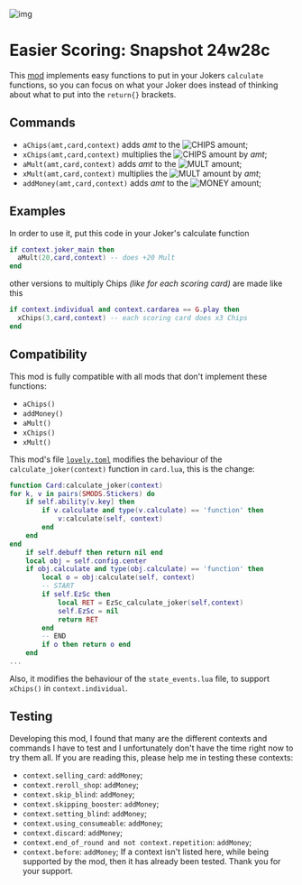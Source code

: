 ![img](https://raw.githubusercontent.com/cerloCasa/Easier-Scoring/main/assets/2x/modicon.png)
# Easier Scoring: Snapshot 24w28c
This [mod](https://github.com/cerloCasa/Easier-Scoring/releases/tag/v1.1-EasierScoring) implements easy functions to put in your Jokers `calculate` functions, so you can focus on what your Joker does instead of thinking about what to put into the `return{}` brackets.
## Commands
- `aChips(amt,card,context)` adds *amt* to the ![CHIPS](https://placehold.co/40x20/009dff/FFFFFF.png?text=Chips) amount;
- `xChips(amt,card,context)` multiplies the ![CHIPS](https://placehold.co/40x20/009dff/FFFFFF.png?text=Chips) amount by *amt*;
- `aMult(amt,card,context)` adds *amt* to the ![MULT](https://placehold.co/40x20/FE5F55/FFFFFF.png?text=Mult) amount;
- `xMult(amt,card,context)` multiplies the ![MULT](https://placehold.co/40x20/FE5F55/FFFFFF.png?text=Mult) amount by *amt*;
- `addMoney(amt,card,context)` adds *amt* to the ![MONEY](https://placehold.co/45x20/f2d035/FFFFFF.webp?text=$&font=Montserrat) amount;
## Examples
In order to use it, put this code in your Joker's calculate function
```lua
if context.joker_main then
  aMult(20,card,context) -- does +20 Mult
end
```
other versions to multiply Chips *(like for each scoring card)* are made like this
```lua
if context.individual and context.cardarea == G.play then
  xChips(3,card,context) -- each scoring card does x3 Chips
end
```
## Compatibility
This mod is fully compatible with all mods that don't implement these functions:
- `aChips()`
- `addMoney()`
- `aMult()`
- `xChips()`
- `xMult()`

This mod's file [`lovely.toml`](https://github.com/cerloCasa/Easier-Scoring/blob/a438fc6fca46332f12e434eb60cef8f9ee19b4d0/lovely.toml) modifies the behaviour of the `calculate_joker(context)` function in `card.lua`, this is the change:
```lua
function Card:calculate_joker(context)
for k, v in pairs(SMODS.Stickers) do
    if self.ability[v.key] then
        if v.calculate and type(v.calculate) == 'function' then
            v:calculate(self, context)
        end
    end
end
    if self.debuff then return nil end
    local obj = self.config.center
    if obj.calculate and type(obj.calculate) == 'function' then
        local o = obj:calculate(self, context)
		-- START
        if self.EzSc then
            local RET = EzSc_calculate_joker(self,context)
            self.EzSc = nil
            return RET
        end
        -- END
        if o then return o end
    end
...
```
Also, it modifies the behaviour of the `state_events.lua` file, to support `xChips()` in `context.individual`.
## Testing
Developing this mod, I found that many are the different contexts and commands I have to test and I unfortunately don't have the time right now to try them all. If you are reading this, please help me in testing these contexts:
- `context.selling_card`: `addMoney`;
- `context.reroll_shop`: `addMoney`;
- `context.skip_blind`: `addMoney`;
- `context.skipping_booster`: `addMoney`;
- `context.setting_blind`: `addMoney`;
- `context.using_consumeable`: `addMoney`;
- `context.discard`: `addMoney`;
- `context.end_of_round and not context.repetition`: `addMoney`;
- `context.before`: `addMoney`;
If a context isn't listed here, while being supported by the mod, then it has already been tested. Thank you for your support.
